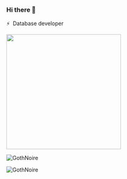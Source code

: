 ### Hi there 👋
⚡ &nbsp;Database developer<br>

<!--
**GothNoire/GothNoire** is a ✨ _special_ ✨ repository because its `README.md` (this file) appears on your GitHub profile.

Here are some ideas to get you started:

- 🔭 I’m currently working on ...
- 🌱 I’m currently learning ...
- 👯 I’m looking to collaborate on ...
- 🤔 I’m looking for help with ...
- 💬 Ask me about ...
- 📫 How to reach me: ...
- 😄 Pronouns: ...
- ⚡ Fun fact: ...
-->

<div id="header" align="top" >
  <img src="https://media.giphy.com/media/sw1TqRhB6KEguVRtcH/giphy.gif" width="300"  />
</div>

<p align="left"> <img src="https://komarev.com/ghpvc/?username=GothNoire" alt="GothNoire" /></p>

<p><img align="" src="https://github-readme-stats.vercel.app/api/top-langs/?username=GothNoire&layout=compact&hide=css,html" alt="GothNoire" /></br></p>

